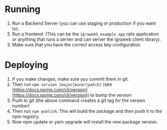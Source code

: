 # Running

1. Run a Backend Server (you can use staging or production if you want to).
2. Run a frontend. (This can be the `igraweb5_example_app` rails application or anything that runs a server and can server the igraweb client library).
3. Make sure that you have the correct access key configuration.

# Deploying

1. If you make changes, make sure you commit them in git.
2. Then run `npm version [major|minor|patch]` (see [https://docs.npmjs.com/cli/version](https://docs.npmjs.com/cli/version)) to bump the version
3. Push to git (the above command creates a git tag for the version number)
4. Then run `npm publish`. This will build the package and then push it to the npm registry.
5. Now npm update or yarn upgrade will install the new package version.
